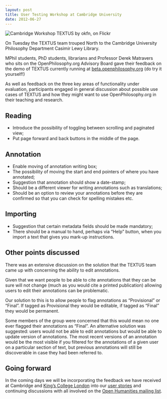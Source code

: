 ```yaml
---
layout: post
title: User Testing Workshop at Cambridge University
date: 2012-06-27
---
```


![Cambridge Workshop TEXTUS by okfn, on Flickr](http://farm9.staticflickr.com/8161/7455815768_63b0f9a8a5.jpg 'Cambridge Workshop TEXTUS by okfn, on Flickr')

On Tuesday the TEXTUS team trouped North to the Cambridge University Philosophy Department Casimir Lewy Library.

MPhil students, PhD students, librarians and Professor Derek Matravers who sits on the OpenPhilosophy.org Advisory Board gave their feedback on the demo of TEXTUS currently running at [beta.openphilosophy.org](http://beta.openphilosophy.org/) (do try it yourself!)

As well as feedback on the three key areas of functionality under evaluation, participants engaged in general discussion about possible use cases of TEXTUS and how they might want to use OpenPhilosophy.org in their teaching and research.

## Reading

* Introduce the possibility of toggling between scrolling and paginated view;
* Put page forward and back buttons in the middle of the page.

## Annotation

* Enable moving of annotation writing box;
* The possibility of moving the start and end pointers of where you have annotated;
* Suggestion that annotation should show a date-stamp;
* Should be a different viewer for writing annotations such as translations;
* Should be an option to review your annotations before they are confirmed so that you can check for spelling mistakes etc.

## Importing

* Suggestion that certain metadata fields should be made mandatory;
* There should be a manual to hand, perhaps via “Help” button, when you import a text that gives you mark-up instructions.

## Other points discussed

There was an extensive discussion on the solution that the TEXTUS team came up with concerning the ability to edit annotations.

Given that we want people to be able to cite annotations that they can be sure will not change (much as you would cite a printed publication) allowing users to edit their annotations can be problematic.

Our solution to this is to allow people to flag annotations as “Provisional” or “Final”. If tagged as Provisional they would be editable, if tagged as “Final” they would be permanent.

Some members of the group were concerned that this would mean no one ever flagged their annotations as “Final”. An alternative solution was suggested: users would not be able to edit annotations but would be able to update version of annotations. The most recent versions of an annotation would be the most visible if you filtered for the annotations of a given user on a particular section of text, but previous annotations will still be discoverable in case they had been referred to.

## Going forward

In the coming days we will be incorporating the feedback we have received at Cambridge and [King’s College London](http://textusproject.org/2012/06/26/user-testing-workshop-at-kings-college-london/) into our [user stories](http://wiki.okfn.org/Projects/Textus#User_stories) and continuing discussions with all involved on the [Open Humanities mailing list](http://lists.okfn.org/mailman/listinfo/open-humanities).